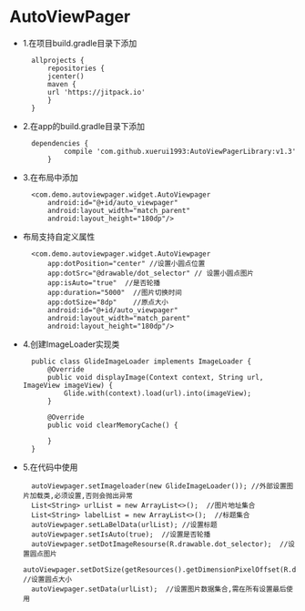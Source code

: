 # AutoViewPager
- 1.在项目build.gradle目录下添加

		allprojects {
		    repositories {
		    jcenter()
		    maven {
			url 'https://jitpack.io' 
		    }
		}

- 2.在app的build.gradle目录下添加

		dependencies {
        		compile 'com.github.xuerui1993:AutoViewPagerLibrary:v1.3'
    		}

- 3.在布局中添加

		<com.demo.autoviewpager.widget.AutoViewpager
		    android:id="@+id/auto_viewpager"
		    android:layout_width="match_parent"
		    android:layout_height="180dp"/>

- 布局支持自定义属性

		<com.demo.autoviewpager.widget.AutoViewpager
		    app:dotPosition="center" //设置小圆点位置
		    app:dotSrc="@drawable/dot_selector" // 设置小圆点图片
		    app:isAuto="true"  //是否轮播
		    app:duration="5000"  //图片切换时间
		    app:dotSize="8dp"    //原点大小
		    android:id="@+id/auto_viewpager"
		    android:layout_width="match_parent"
		    android:layout_height="180dp"/>

- 4.创建ImageLoader实现类

		public class GlideImageLoader implements ImageLoader {
			@Override
			public void displayImage(Context context, String url, ImageView imageView) {
				Glide.with(context).load(url).into(imageView);
			}

			@Override
			public void clearMemoryCache() {

			}
		}

- 5.在代码中使用
		
		autoViewpager.setImageloader(new GlideImageLoader()); //外部设置图片加载类,必须设置,否则会抛出异常
		List<String> urlList = new ArrayList<>();  //图片地址集合
		List<String> labelList = new ArrayList<>();  //标题集合
		autoViewpager.setLaBelData(urlList); //设置标题
		autoViewpager.setIsAuto(true);  //设置是否轮播
		autoViewpager.setDotImageResourse(R.drawable.dot_selector);  //设置圆点图片
		autoViewpager.setDotSize(getResources().getDimensionPixelOffset(R.dimen.top_dot_size));  //设置圆点大小
		autoViewpager.setData(urlList);  //设置图片数据集合,需在所有设置最后使用


